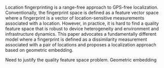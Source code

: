 Location fingerprinting is a range-free approach
to GPS-free localization. Conventionally, the fingerprint
space is defined as a feature vector space where a
fingerprint is a vector of location-sensitive measurements
associated with a location. However, in practice, it is
hard to find a quality feature space that is robust to
device heterogeneity and environment and infrastructure
dynamics. This paper advocates a fundamentally different
model where a fingerprint is defined as a dissimilarity measurement
associated with a pair of locations and proposes
a localization approach based on geometric embedding.

Need to justify the quality feature space problem.
Geometric embedding
